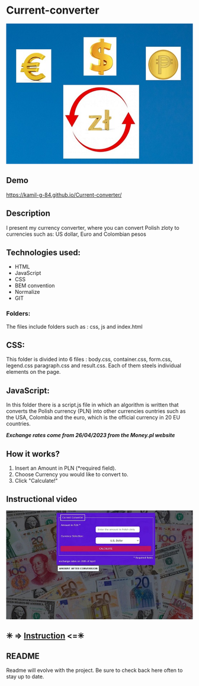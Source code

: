 # Current-converter

![Converter](image/money.jpg) 

## Demo

https://kamil-g-84.github.io/Current-converter/

## Description

I present my currency converter, where you can convert Polish zloty to currencies such as: US dollar, Euro and Colombian pesos

## Technologies used:
- HTML
- JavaScript
- CSS
- BEM convention
- Normalize
- GIT

### Folders:
The files include folders such as : css, js and index.html

## CSS:
This folder is divided into 6 files : body.css, container.css, form.css, legend.css paragraph.css and result.css. Each of them steels individual elements on the page.

## JavaScript:
In this folder there is a script.js file in which an algorithm is written that converts the Polish currency (PLN) into other currencies ountries such as the USA, Colombia and the euro, which is the official currency in 20 EU countries.

***Exchange rates come from 26/04/2023 from the Money.pl website***

## How it works?
1. Insert an Amount in PLN (*required field).
2. Choose Currency you would like to convert to.
3. Click "Calculate!"

## Instructional video

![Current-converter](image/Calculate.JPG)

   ## ✳ => [Instruction](https://www.youtube.com/watch?v=ceeplai3Yx0) <=✳


## README
Readme will evolve with the project. Be sure to check back here often to stay up to date.
